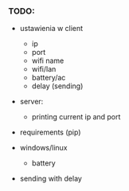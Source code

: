 ### TODO:
 - ustawienia w client
 	- ip
 	- port
	- wifi name
	- wifi/lan
	- battery/ac
	- delay (sending)

 - server:
	- printing current ip and port

- requirements (pip)

- windows/linux
	- battery

- sending with delay


